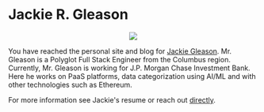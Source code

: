 # Jackie R. Gleason

<div align="center">
<img
  style="background-color: transparent;" 
  src="https://jackiergleason.com/images/statesmall.png">
</div>

You have reached the personal site and blog for [Jackie Gleason](/). Mr. Gleason is a Polyglot Full Stack Engineer from the Columbus region. Currently, Mr. Gleason is working for J.P. Morgan Chase Investment Bank. Here he works on PaaS platforms, data categorization using AI/ML and with other technologies such as Ethereum. 

For more information see Jackie's resume or reach out [directly](jackiegleason+jrgco@gmail.com). 

